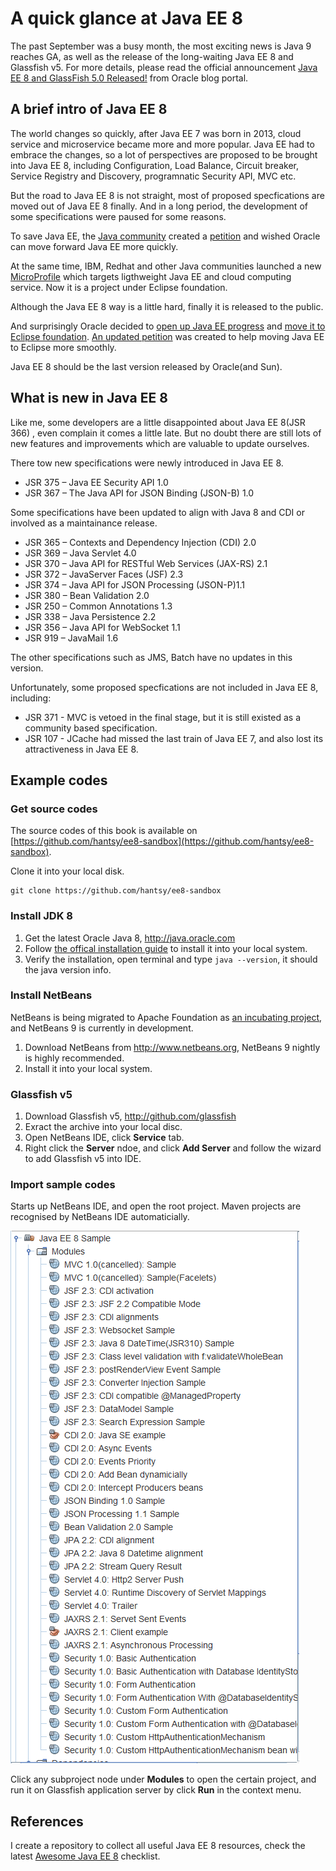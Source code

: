 #  A quick glance at Java EE 8

The past September was a busy month, the most exciting news is Java 9 reaches GA, as well as the release of the long-waiting Java EE 8 and Glassfish v5. For more details, please read the official announcement [Java EE 8 and GlassFish 5.0 Released!](https://blogs.oracle.com/theaquarium/java-ee-8-is-final-and-glassfish-50-is-released) from Oracle blog portal.

## A brief intro of Java EE 8

The world changes so quickly, after Java EE 7 was born in 2013, cloud service and microservice became more and more popular. Java EE had to embrace the changes, so a lot of perspectives are proposed to be brought into Java EE 8, including Configuration, Load Balance, Circuit breaker, Service Registry and Discovery, programnatic Security API, MVC etc. 

But the road to Java EE 8 is not straight, most of proposed specfications are moved out of Java EE 8 finally. And in a long period, the development of some specifications were paused for some reasons. 

To save Java EE, the [Java community](https://javaee-guardians.io/) created a [petition](https://www.change.org/p/larry-ellison-tell-oracle-to-move-forward-java-ee-as-a-critical-part-of-the-global-it-industry) and wished Oracle can move forward Java EE more quickly.

At the same time, IBM, Redhat and other Java communities launched a new [MicroProfile](http://microprofile.io) which targets ligthweight Java EE and cloud computing service. Now it is a project under Eclipse foundation.

Although the Java EE 8 way is a little hard, finally it is released to the public. 

And surprisingly Oracle decided to [open up Java EE progress](https://blogs.oracle.com/theaquarium/opening-up-java-ee) and [move it to Eclipse foundation](https://blogs.oracle.com/theaquarium/opening-up-ee-update). [An updated petition](https://www.change.org/p/larry-ellison-tell-oracle-to-move-forward-java-ee-as-a-critical-part-of-the-global-it-industry/u/21473794?utm_medium=email&utm_source=petition_update&utm_campaign=146669&sfmc_tk=xZ%2f6z4TGoQ02piKnRtK%2bejNgWC%2bWD6nr3P%2bcjkRrgGJqXJLLTSlXDQ6alq40O5pe&j=146669&sfmc_sub=46994739&l=32_HTML&u=27789648&mid=7259882&jb=1) was created to help moving Java EE to Eclipse more smoothly.

Java EE 8 should be the last version released by Oracle(and Sun).

## What is new in Java EE 8

Like me, some developers are a little disappointed about Java EE 8(JSR 366) , even complain it comes a little late. But no doubt there are still lots of new features and improvements which are valuable to update ourselves.

There tow new specifications were newly introduced in Java EE 8.

* JSR 375 – Java EE Security API 1.0
* JSR 367 – The Java API for JSON Binding (JSON-B) 1.0

Some specifications have been updated to align with Java 8 and CDI or involved as a maintainance release.

* JSR 365 – Contexts and Dependency Injection (CDI) 2.0
* JSR 369 – Java Servlet 4.0
* JSR 370 – Java API for RESTful Web Services (JAX-RS) 2.1
* JSR 372 – JavaServer Faces (JSF) 2.3
* JSR 374 – Java API for JSON Processing (JSON-P)1.1
* JSR 380 – Bean Validation 2.0
* JSR 250 – Common Annotations 1.3
* JSR 338 – Java Persistence 2.2
* JSR 356 – Java API for WebSocket 1.1
* JSR 919 – JavaMail 1.6

The other specifications such as JMS, Batch have no updates in this version.

Unfortunately, some proposed specfications are not included in Java EE 8, including:

* JSR 371 - MVC is vetoed in the final stage, but it is still existed as a community based specification. 
* JSR 107 - JCache had missed the last train of Java EE 7, and also lost its attractiveness in Java EE 8.
  
## Example codes 


### Get source codes

The source codes of this book is available on [https://github.com/hantsy/ee8-sandbox](https://github.com/hantsy/ee8-sandbox).

Clone it into your local disk.

	git clone https://github.com/hantsy/ee8-sandbox
	

### Install JDK 8 

1. Get the latest Oracle Java 8, http://java.oracle.com
2. Follow [the offical installation guide](https://docs.oracle.com/javase/8/docs/technotes/guides/install/install_overview.html) to install it into your local system.
3. Verify the installation, open terminal and type `java --version`, it should the java version info.

### Install NetBeans

NetBeans is being migrated to Apache Foundation as [an incubating project](http://netbeans.apache.org), and NetBeans 9 is currently in development.

1. Download NetBeans from http://www.netbeans.org,  NetBeans 9 nightly is highly recommended.
2. Install it into your local system.

### Glassfish v5

1. Download Glassfish v5, http://github.com/glassfish
2. Exract the archive into your local disc.
3. Open NetBeans IDE, click **Service** tab.
4. Right click the **Server** ndoe, and click **Add Server** and follow the wizard to add Glassfish v5 into IDE.


### Import sample codes
Starts up NetBeans IDE, and open the root project. Maven projects are recognised by NetBeans IDE automaticially.
	
![nb](nb-javaee8.png)	

Click any subproject node under **Modules** to open the certain project, and run it on Glassfish application server by click **Run** in the context menu.


## References

I create a repository to collect all useful Java EE 8 resources, check the latest [Awesome Java EE 8](https://github.com/hantsy/awesome-javaee8) checklist.













 

